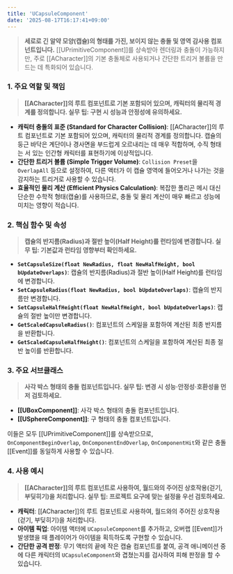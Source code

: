 ```yaml
---
title: 'UCapsuleComponent'
date: '2025-08-17T16:17:41+09:00'
---
```

> **세로로 긴 알약 모양(캡슐)의 형태를 가진, 보이지 않는 충돌 및 영역 감사용 컴포넌트입니다.** [[UPrimitiveComponent]]를 상속받아 렌더링과 충돌이 가능하지만, 주로 [[ACharacter]]의 기본 충돌체로 사용되거나 간단한 트리거 볼륨을 만드는 데 특화되어 있습니다.

### **1. 주요 역할 및 책임**
> **[[ACharacter]]의 루트 컴포넌트로 기본 포함되어 있으며, 캐릭터의 물리적 경계를 정의합니다. 실무 팁: 구현 시 성능과 안정성에 유의하세요.**
* **캐릭터 충돌의 표준 (Standard for Character Collision)**:
	[[ACharacter]]의 루트 컴포넌트로 기본 포함되어 있으며, 캐릭터의 물리적 경계를 정의합니다. 캡슐의 둥근 바닥은 계단이나 경사면을 부드럽게 오르내리는 데 매우 적합하며, 수직 형태는 서 있는 인간형 캐릭터를 표현하기에 이상적입니다.
* **간단한 트리거 볼륨 (Simple Trigger Volume)**:
	`Collision Preset`을 `OverlapAll` 등으로 설정하여, 다른 액터가 이 캡슐 영역에 들어오거나 나가는 것을 감지하는 트리거로 사용할 수 있습니다.
* **효율적인 물리 계산 (Efficient Physics Calculation)**:
	복잡한 폴리곤 메시 대신 단순한 수학적 형태(캡슐)를 사용하므로, 충돌 및 물리 계산이 매우 빠르고 성능에 미치는 영향이 적습니다.

### **2. 핵심 함수 및 속성**
> **캡슐의 반지름(Radius)과 절반 높이(Half Height)를 런타임에 변경합니다. 실무 팁: 기본값과 런타임 영향부터 확인하세요.**
* **`SetCapsuleSize(float NewRadius, float NewHalfHeight, bool bUpdateOverlaps)`**:
	캡슐의 반지름(Radius)과 절반 높이(Half Height)를 런타임에 변경합니다.
* **`SetCapsuleRadius(float NewRadius, bool bUpdateOverlaps)`**:
	캡슐의 반지름만 변경합니다.
* **`SetCapsuleHalfHeight(float NewHalfHeight, bool bUpdateOverlaps)`**:
	캡슐의 절반 높이만 변경합니다.
* **`GetScaledCapsuleRadius()`**:
	컴포넌트의 스케일을 포함하여 계산된 최종 반지름을 반환합니다.
* **`GetScaledCapsuleHalfHeight()`**:
	컴포넌트의 스케일을 포함하여 계산된 최종 절반 높이를 반환합니다.

### **3. 주요 서브클래스**
> **사각 박스 형태의 충돌 컴포넌트입니다. 실무 팁: 변경 시 성능·안정성·호환성을 먼저 검토하세요.**
* **[[UBoxComponent]]**:
	사각 박스 형태의 충돌 컴포넌트입니다.
* **[[USphereComponent]]**:
	구 형태의 충돌 컴포넌트입니다.

이들은 모두 [[UPrimitiveComponent]]를 상속받으므로, `OnComponentBeginOverlap`, `OnComponentEndOverlap`, `OnComponentHit`와 같은 충돌 [[Event]]를 동일하게 사용할 수 있습니다.

### **4. 사용 예시**
> **[[ACharacter]]의 루트 컴포넌트로 사용하여, 월드와의 주어진 상호작용(걷기, 부딪히기)을 처리합니다. 실무 팁: 프로젝트 요구에 맞는 설정을 우선 검토하세요.**
* **캐릭터**:
	[[ACharacter]]의 루트 컴포넌트로 사용하여, 월드와의 주어진 상호작용(걷기, 부딪히기)을 처리합니다.
* **아이템 픽업**:
	아이템 액터에 `UCapsuleComponent`를 추가하고, 오버랩 [[Event]]가 발생했을 때 플레이어가 아이템을 획득하도록 구현할 수 있습니다.
* **간단한 공격 판정**:
	무기 액터의 끝에 작은 캡슐 컴포넌트를 붙여, 공격 애니메이션 중에 다른 캐릭터의 `UCapsuleComponent`와 겹쳤는지를 검사하여 피해 판정을 할 수 있습니다.